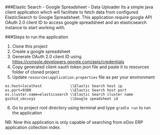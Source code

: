 ###Elastic Search - Google Spreadsheet - Data Uploader
Its a simple java client application which will facilitate to fetch data from configured ElasticSearch to Google Spreadsheet. 
This application require google API OAuth 2.0 client ID to access google spreadsheet and an elasticsearch instance to start working with.

###Steps to run the application
1. Clone this project
2. Create a google spreadsheet
3. Generate OAuth 2.0 client ID using https://console.developers.google.com/apis/credentials
4. Copy generated client oauth token json file and paste it to resources folder of cloned project
5. Update `resources\application.properties` file as per your environment
```
es.host=localhost             \\Elastic Search host ip
es.port=9300                  \\Elastic Search host port
es.cluster.name=elasticsearch \\Elastic Search cluster name
gsshid_cmc=xyz                \\Google speadsheet id

```
6. Go to project root directory using terminal and type `gradle run` to run the application

NB: 
   Now this application is only capable of searching from eGov ERP application collection index.
